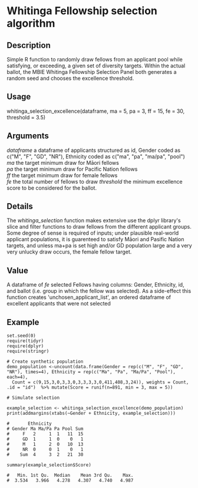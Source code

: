 # Whitinga Fellowship selection algorithm

## Description

Simple R function to randomly draw fellows from an applicant pool while satisfying, or exceeding, a given set of diversity targets.
Within the actual ballot, the MBIE Whitinga Fellowship Selection Panel both generates a random seed and chooses the excellence threshold. 

## Usage

whitinga_selection_excellence(dataframe, ma = 5, pa = 3, ff = 15, fe = 30, threshold = 3.5)

## Arguments

*dataframe* a dataframe of applicants structured as id, Gender coded as c("M", "F", "GD", "NR"), Ethnicity coded as c("ma", "pa", "ma/pa", "pool")  
*ma*        the target minimum draw for Māori fellows  
*pa*        the target minimum draw for Pacific Nation fellows  
*ff*        the target minimum draw for female fellows  
*fe*        the total number of fellows to draw
*threshold* the minimum excellence score to be considered for the ballot.

## Details

The *whitinga_selection* function makes extensive use the dplyr library's slice and filter functions to draw fellows from the different applicant groups.  
Some degree of sense is required of inputs; under plausible real-world applicant populations, it is guarenteed to satisfy Māori and Pasific Nation targets, and unless ma+pa is set high and/or GD population large and a very very unlucky draw occurs, the female fellow target.  

## Value

A dataframe of *fe* selected Fellows having columns: Gender, Ethnicity, id, and ballot (i.e. group in which the fellow was selected).
As a side-effect this function creates 'unchosen_applicant_list', an ordered dataframe of excellent applicants that were not selected

## Example

    set.seed(0)
    require(tidyr)
    require(dplyr)
    require(stringr)

    # Create synthetic population
    demo_population <-uncount(data.frame(Gender = rep(c("M", "F", "GD", "NR"), times=4), Ethnicity = rep(c("Ma", "Pa", "Ma/Pa", "Pool"), each=4), 
      Count = c(9,15,3,0,3,3,0,3,3,3,3,0,411,408,3,24)), weights = Count, .id = "id")  %>% mutate(Score = runif(n=891, min = 3, max = 5))
    
    # Simulate selection
  
    example_selection <- whitinga_selection_excellence(demo_population)
    print(addmargins(xtabs(~Gender + Ethnicity, example_selection)))
    
    #       Ethnicity
    # Gender Ma Ma/Pa Pa Pool Sum
    #     F   2     1  1   11  15
    #     GD  1     1  0    0   1
    #     M   1     2  0   10  13
    #     NR  0     0  1    0   1
    #    Sum  4     3  2   21  30
    
    summary(example_selection$Score)
    
    #   Min. 1st Qu.  Median    Mean 3rd Qu.    Max. 
    #  3.534   3.966   4.278   4.307   4.740   4.987 

